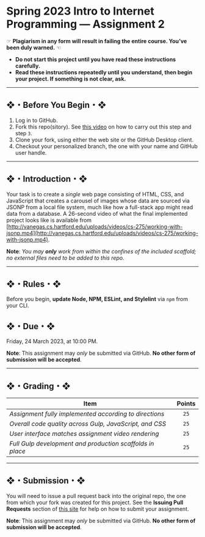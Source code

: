 # Spring 2023 Intro to Internet Programming — Assignment 2

☞ **Plagiarism in any form will result in failing the entire course. You’ve been duly warned.** ☜

* **Do not start this project until you have read these instructions carefully.**
* **Read these instructions repeatedly until you understand, then begin your project. If something is not clear, ask.**

---

## ❖・Before You Begin・❖

1. Log in to GitHub.
2. Fork this repo(sitory). See [this video](http://code-warrior.github.io/tutorials/git/github/forking-and-cloning-at-the-github-web-site/) on how to carry out this step and step `3`.
3. Clone your fork, using either the web site or the GitHub Desktop client.
4. Checkout your personalized branch, the one with your name and GitHub user handle.

---

## ❖・Introduction・❖

Your task is to create a *single* web page consisting of HTML, CSS, and JavaScript that creates a carousel of images whose data are sourced via JSONP from a local file system, much like how a full-stack app might read data from a database. A 26-second video of what the final implemented project looks like is available from [http://vanegas.cs.hartford.edu/uploads/videos/cs-275/working-with-jsonp.mp4](http://vanegas.cs.hartford.edu/uploads/videos/cs-275/working-with-jsonp.mp4).

**Note**: *You may **only** work from within the confines of the included scaffold; no external files need to be added to this repo.*

---

## ❖・Rules・❖

Before you begin, **update Node, NPM, ESLint, and Stylelint** via `npm` from your CLI.

## ❖・Due・❖

Friday, 24 March 2023, at 10:00 PM.

**Note**: This assignment may *only* be submitted via GitHub. **No other form of submission will be accepted**.

---

## ❖・Grading・❖

| Item                                                      | Points |
| --------------------------------------------------------- | :----: |
| *Assignment fully implemented according to directions*    | `25`   |
| *Overall code quality across Gulp, JavaScript, and CSS*   | `25`   |
| *User interface matches assignment video rendering*       | `25`   |
| *Full Gulp development and production scaffolds in place* | `25`   |

---

## ❖・Submission・❖

You will need to issue a pull request back into the original repo, the one from which your fork was created for this project. See the **Issuing Pull Requests** section of [this site](http://code-warrior.github.io/tutorials/git/github/index.html) for help on how to submit your assignment.

**Note**: This assignment may *only* be submitted via GitHub. **No other form of submission will be accepted**.
